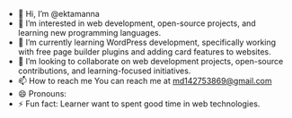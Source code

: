 - 👋 Hi, I’m @ektamanna
- 👀 I’m interested in web development, open-source projects, and learning new programming languages.
- 🌱 I’m currently learning WordPress development, specifically working with free page builder plugins and adding card features to websites.
- 💞️ I’m looking to collaborate on web development projects, open-source contributions, and learning-focused initiatives.
- 📫 How to reach me You can reach me at md142753869@gmail.com
- 😄 Pronouns: 
- ⚡ Fun fact: Learner want to spent good time in web technologies.

<!---
ektamanna/ektamanna is a ✨ special ✨ repository because its `README.md` (this file) appears on your GitHub profile.
You can click the Preview link to take a look at your changes.
--->
